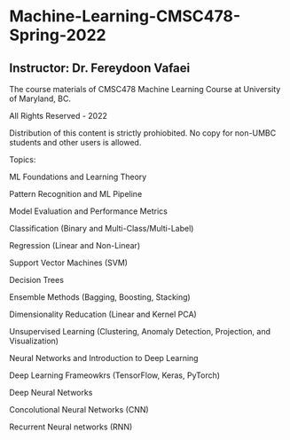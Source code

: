 # Machine-Learning-CMSC478-Spring-2022
## Instructor: Dr. Fereydoon Vafaei

The course materials of CMSC478 Machine Learning Course at University of Maryland, BC. 

All Rights Reserved - 2022

Distribution of this content is strictly prohiobited. No copy for non-UMBC students and other users is allowed.

Topics:

ML Foundations and Learning Theory

Pattern Recognition and ML Pipeline

Model Evaluation and Performance Metrics

Classification (Binary and Multi-Class/Multi-Label)

Regression (Linear and Non-Linear)

Support Vector Machines (SVM)

Decision Trees

Ensemble Methods (Bagging, Boosting, Stacking)

Dimensionality Reducation (Linear and Kernel PCA)

Unsupervised Learning (Clustering, Anomaly Detection, Projection, and Visualization)

Neural Networks and Introduction to Deep Learning

Deep Learning Frameowkrs (TensorFlow, Keras, PyTorch)

Deep Neural Networks

Concolutional Neural Networks (CNN)

Recurrent Neural networks (RNN)


